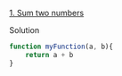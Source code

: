 [1. Sum two numbers](https://www.jschallenger.com/javascript-practice/javascript-fundamentals/sum-two-numbers-javascript)

Solution

```js
function myFunction(a, b){
    return a + b
}
``` 